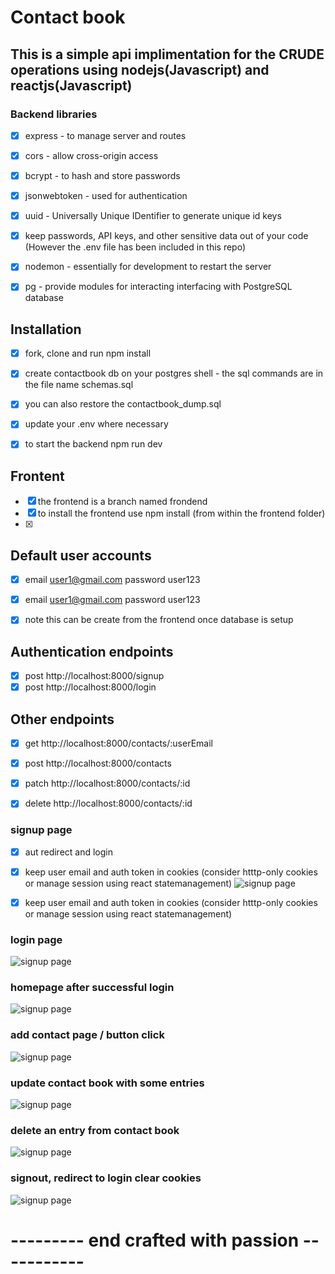 # Contact book

## This is a simple api implimentation for the CRUDE operations using nodejs(Javascript) and reactjs(Javascript)

 ### Backend libraries
 - [x] express - to manage server and routes
 - [x] cors - allow cross-origin access
 - [x] bcrypt - to hash and store passwords
 - [x] jsonwebtoken - used for authentication
 - [x] uuid - Universally Unique IDentifier to generate unique id keys
 - [x] keep passwords, API keys, and other sensitive data out of your code (However the .env file has been included in this repo)
 - [x] nodemon - essentially for development to restart the server
 - [x] pg - provide modules for interacting interfacing with PostgreSQL database


 ## Installation
 - [x] fork, clone and run npm install 
 - [x] create contactbook db on your postgres shell - the sql commands are in the file name schemas.sql
 - [x] you can also restore the contactbook_dump.sql
 - [x] update your .env where necessary
 - [x] to start the backend npm run dev


## Frontent 
- [x] the frontend is a branch named frondend
- [x] to install the frontend use npm install (from within the frontend folder)
- [x] 

## Default user accounts
- [x] email user1@gmail.com password user123
- [x] email user1@gmail.com password user123
- [x] note this can be create from the frontend once database is setup


## Authentication endpoints
- [x] post http://localhost:8000/signup
- [x] post http://localhost:8000/login

## Other endpoints
- [x] get http://localhost:8000/contacts/:userEmail
- [x] post http://localhost:8000/contacts
- [x] patch http://localhost:8000/contacts/:id
- [x] delete http://localhost:8000/contacts/:id




### signup page
- [x] aut redirect and login  
- [x] keep user email and auth token in cookies (consider htttp-only cookies or manage session using react statemanagement)
![signup page](https://github.com/leo-mutuku/contactbook/blob/main/public/signup.JPG)

- [x] keep user email and auth token in cookies (consider htttp-only cookies or manage session using react statemanagement)
### login page
![signup page](https://github.com/leo-mutuku/contactbook/blob/main/public/login.JPG)

### homepage after successful login
![signup page](https://github.com/leo-mutuku/contactbook/blob/main/public/homepage-after-login.JPG)

### add contact page / button click
![signup page](https://github.com/leo-mutuku/contactbook/blob/main/public/Add-contact-page.JPG)

### update contact book with some entries
![signup page](https://github.com/leo-mutuku/contactbook/blob/main/public/updated-contactbook.JPG)

### delete an entry from contact book
![signup page](https://github.com/leo-mutuku/contactbook/blob/main/public/deteled-contact.JPG)

### signout, redirect to login clear cookies
![signup page](https://github.com/leo-mutuku/contactbook/blob/main/public/signout.JPG)


#    --------- end crafted with passion -----------
  
